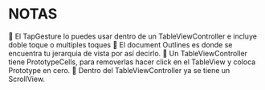 #  NOTAS


🔹 El TapGesture lo puedes usar dentro de un TableViewController e incluye doble toque o multiples toques
📑 El document Outlines es donde se encuentra tu jerarquia de vista por así decirlo.
🔲 Un TableViewController tiene PrototypeCells, para removerlas hacer click en el TableView y coloca Prototype en cero.
📜 Dentro del TableViewController ya se tiene un ScrollView.


